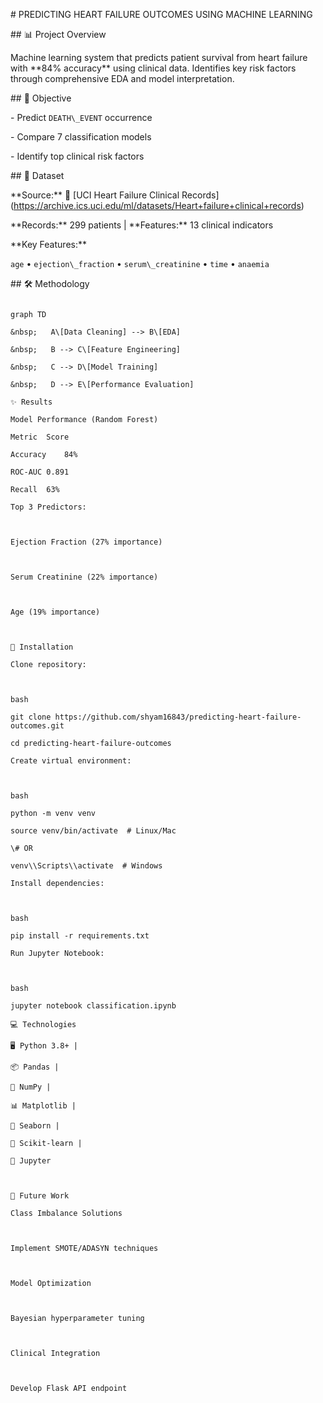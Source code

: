 \# PREDICTING HEART FAILURE OUTCOMES USING MACHINE LEARNING



\## 📊 Project Overview

Machine learning system that predicts patient survival from heart failure with \*\*84% accuracy\*\* using clinical data. Identifies key risk factors through comprehensive EDA and model interpretation.



\## 🎯 Objective

\- Predict `DEATH\_EVENT` occurrence

\- Compare 7 classification models

\- Identify top clinical risk factors



\## 💾 Dataset

\*\*Source:\*\* 📂 \[UCI Heart Failure Clinical Records](https://archive.ics.uci.edu/ml/datasets/Heart+failure+clinical+records) 

\*\*Records:\*\* 299 patients | \*\*Features:\*\* 13 clinical indicators  



\*\*Key Features:\*\*  

`age` • `ejection\_fraction` • `serum\_creatinine` • `time` • `anaemia`



\## 🛠️ Methodology

```mermaid

graph TD

&nbsp;   A\[Data Cleaning] --> B\[EDA]

&nbsp;   B --> C\[Feature Engineering]

&nbsp;   C --> D\[Model Training]

&nbsp;   D --> E\[Performance Evaluation]

✨ Results

Model Performance (Random Forest)

Metric	Score

Accuracy	84%

ROC-AUC	0.891

Recall	63%

Top 3 Predictors:



Ejection Fraction (27% importance)



Serum Creatinine (22% importance)



Age (19% importance)



🚀 Installation

Clone repository:



bash

git clone https://github.com/shyam16843/predicting-heart-failure-outcomes.git

cd predicting-heart-failure-outcomes

Create virtual environment:



bash

python -m venv venv

source venv/bin/activate  # Linux/Mac

\# OR

venv\\Scripts\\activate  # Windows

Install dependencies:



bash

pip install -r requirements.txt

Run Jupyter Notebook:



bash

jupyter notebook classification.ipynb

💻 Technologies

🖥️ Python 3.8+ |

📦 Pandas |

🧮 NumPy |

📊 Matplotlib |

🎨 Seaborn |

🔬 Scikit-learn |

📓 Jupyter



🔮 Future Work

Class Imbalance Solutions



Implement SMOTE/ADASYN techniques



Model Optimization



Bayesian hyperparameter tuning



Clinical Integration



Develop Flask API endpoint

